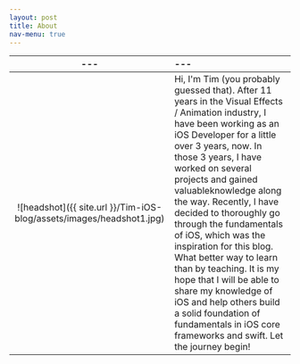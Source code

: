 ```yaml
---
layout: post
title: About
nav-menu: true
--- 
```


| --- | --- |
| :---:         |     :---      |
| ![headshot]({{ site.url }}/Tim-iOS-blog/assets/images/headshot1.jpg) | Hi, I'm Tim (you probably guessed that). After 11 years in the Visual Effects / Animation industry, I have been working as an iOS Developer for a little over 3 years, now. In those 3 years, I have worked on several projects and gained valuableknowledge along the way. Recently, I have decided to thoroughly go through the fundamentals of iOS, which was the inspiration for this blog. What better way to learn than by teaching. It is my hope that I will be able to share my knowledge of iOS and help others build a solid foundation of fundamentals in iOS core frameworks and swift. Let the journey begin! |
